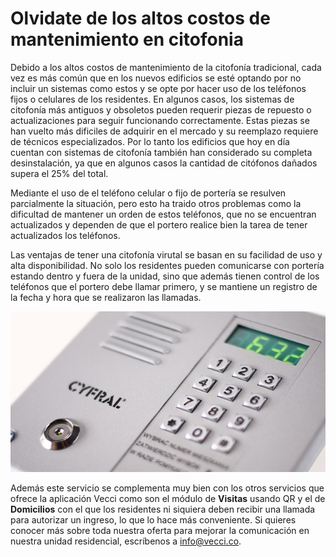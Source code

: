 <meta name="date" content="2022-7-9" />
<meta name="author" content="Camilo Ortegón" />
<meta name="pp" content="https://avatars.githubusercontent.com/u/6712411?v=4" />
<meta name="language" content="es" />
<meta name="topic" content="Citofonia virtual nube" />

# Olvidate de los altos costos de mantenimiento en citofonia

Debido a los altos costos de mantenimiento de la citofonía tradicional, cada vez es más común que en los nuevos edificios se esté optando por no incluir un sistemas como estos y se opte por hacer uso de los teléfonos fijos o celulares de los residentes. En algunos casos, los sistemas de citofonía más antiguos y obsoletos pueden requerir piezas de repuesto o actualizaciones para seguir funcionando correctamente. Estas piezas se han vuelto más dificiles de adquirir en el mercado y su reemplazo requiere de técnicos especializados. Por lo tanto los edificios que hoy en día cuentan con sistemas de citofonía también han considerado su completa desinstalación, ya que en algunos casos la cantidad de citófonos dañados supera el 25% del total.

Mediante el uso de el teléfono celular o fijo de portería se resulven parcialmente la situación, pero esto ha traido otros problemas como la dificultad de mantener un orden de estos teléfonos, que no se encuentran actualizados y dependen de que el portero realice bien la tarea de tener actualizados los teléfonos.

Las ventajas de tener una citofonía virutal se basan en su facilidad de uso y alta disponibilidad. No solo los residentes pueden comunicarse con portería estando dentro y fuera de la unidad, sino que además tienen control de los teléfonos que el portero debe llamar primero, y se mantiene un registro de la fecha y hora que se realizaron las llamadas.

![50;;c](https://raw.githubusercontent.com/cjortegon/vecci.co/master/blog/images/intercom.jpg)

Además este servicio se complementa muy bien con los otros servicios que ofrece la aplicación Vecci como son el módulo de **Visitas** usando QR y el de **Domicilios** con el que los residentes ni siquiera deben recibir una llamada para autorizar un ingreso, lo que lo hace más conveniente. Si quieres conocer más sobre toda nuestra oferta para mejorar la comunicación en nuestra unidad residencial, escríbenos a [info@vecci.co](mailto:info@vecci.co).
